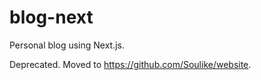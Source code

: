 # blog-next

Personal blog using Next.js.

Deprecated. Moved to https://github.com/Soulike/website.
